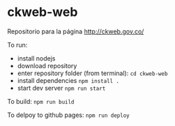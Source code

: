 # ckweb-web
Repositorio para la página http://ckweb.gov.co/

To run:
- install nodejs
- download repository
- enter repository folder (from terminal):
```cd ckweb-web```
- install dependencies
```npm install .```
- start dev server
```npm run start```

To build:
```npm run build```

To delpoy to github pages:
```npm run deploy```

